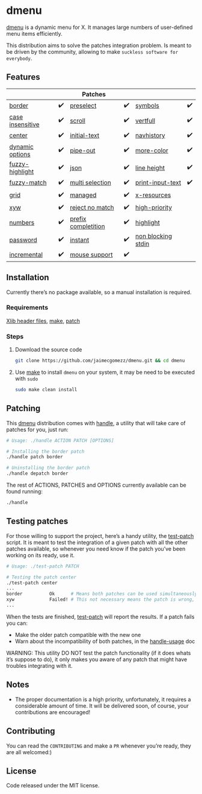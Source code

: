 # dmenu

[dmenu](https://tools.suckless.org/dmenu/) is a dynamic menu for X. It manages large numbers of user-defined menu items efficiently.

This distribution aims to solve the patches integration problem. Is meant to be driven by the community, allowing to make `suckless software for everybody`.



## Features

|                                                              |      | Patches                                                      |      |                                                              |      |
| ------------------------------------------------------------ | ---- | ------------------------------------------------------------ | ---- | ------------------------------------------------------------ | ---- |
| [border](https://tools.suckless.org/dmenu/patches/border/)   | ✔️    | [preselect](https://tools.suckless.org/dmenu/patches/preselect/) | ✔️    | [symbols](https://tools.suckless.org/dmenu/patches/symbols/) | ✔️    |
| [case insensitive](https://tools.suckless.org/dmenu/patches/case-insensitive/) | ✔️    | [scroll](https://tools.suckless.org/dmenu/patches/scroll/)   | ✔️    | [vertfull](https://tools.suckless.org/dmenu/patches/vertfull/) | ✔️    |
| [center](https://tools.suckless.org/dmenu/patches/center/)   | ✔️    | [initial-text](https://tools.suckless.org/dmenu/patches/initialtext/) | ✔️    | [navhistory](https://tools.suckless.org/dmenu/patches/navhistory/) | ✔️    |
| [dynamic options](https://tools.suckless.org/dmenu/patches/dynamicoptions/) | ✔️    | [pipe-out](https://tools.suckless.org/dmenu/patches/pipeout/) | ✔️    | [more-color](https://tools.suckless.org/dmenu/patches/morecolor/) | ✔️    |
| [fuzzy-highlight](https://tools.suckless.org/dmenu/patches/fuzzyhighlight/) | ✔️    | [json](https://tools.suckless.org/dmenu/patches/json/)       | ✔️    | [line height](https://tools.suckless.org/dmenu/patches/line-height/) | ✔️    |
| [fuzzy-match](https://tools.suckless.org/dmenu/patches/fuzzymatch/) | ✔️    | [multi selection](https://tools.suckless.org/dmenu/patches/multi-selection/) | ✔️    | [print-input-text](https://tools.suckless.org/dmenu/patches/printinputtext/) | ✔️    |
| [grid](https://tools.suckless.org/dmenu/patches/grid/)       | ✔️    | [managed](https://tools.suckless.org/dmenu/patches/managed/) | ✔️    | [x-resources](https://tools.suckless.org/dmenu/patches/xresources/) |      |
| [xyw](https://tools.suckless.org/dmenu/patches/xyw/)         | ✔️    | [reject no match](https://tools.suckless.org/dmenu/patches/reject-no-match/) | ✔️    | [high-priority](https://tools.suckless.org/dmenu/patches/highpriority/) |      |
| [numbers](https://tools.suckless.org/dmenu/patches/numbers/) | ✔️    | [prefix completition](https://tools.suckless.org/dmenu/patches/prefix-completion/) | ✔️    | [highlight](https://tools.suckless.org/dmenu/patches/highlight/) |      |
| [password](https://tools.suckless.org/dmenu/patches/password/) | ✔️    | [instant](https://tools.suckless.org/dmenu/patches/instant/) | ✔️    | [non blocking stdin](https://tools.suckless.org/dmenu/patches/non_blocking_stdin/) |      |
| [incremental](https://tools.suckless.org/dmenu/patches/incremental/) | ✔️    | [mouse support](https://tools.suckless.org/dmenu/patches/mouse-support/) | ✔️    |                                                              |      |



## Installation

Currently there’s no package available, so a manual installation is required.

### Requirements

[Xlib header files](https://tronche.com/gui/x/xlib/introduction/header.html), [make](https://www.gnu.org/software/make/), [patch](https://man7.org/linux/man-pages/man1/patch.1.html)

### Steps


1. Download the source code

   ```sh
   git clone https://github.com/jaimecgomezz/dmenu.git && cd dmenu
   ```

2. Use [make](https://www.gnu.org/software/make/) to install `dmenu` on your system, it may be need to be executed with `sudo`

   ```sh
   sudo make clean install
   ```



## Patching

This [dmenu](https://tools.suckless.org/dmenu/) distribution comes with [handle](https://github.com/jaimecgomezz/dmenu/blob/master/handle), a utility that will take care of patches for you, just run:

```sh
# Usage: ./handle ACTION PATCH [OPTIONS]

# Installing the border patch
./handle patch border

# Uninstalling the border patch
./handle depatch border
```

The rest of ACTIONS, PATCHES and OPTIONS currently available can be found running:

```sh
./handle
```



## Testing patches

For those willing to support the project, here’s a handy utility, the [test-patch](https://github.com/jaimecgomezz/dmenu/blob/master/test-patch) script. It is meant to test the integration of a given patch with all the other patches available, so whenever you need know if the patch you’ve been working on its ready, use it.

`````sh
# Usage: ./test-patch PATCH

# Testing the patch center
./test-patch center
...
border			Ok		# Means both patches can be used simultaneously
xyw				Failed!	# This not necessary means the patch is wrong, it might just be that both patches modify dmenu in a similar way so they can be used simultaneously
...
`````

When the tests are finished, [test-patch](https://github.com/jaimecgomezz/dmenu/blob/master/test-patch) will report the results. If a patch fails you can:

- Make the older patch compatible with the new one
- Warn about the incompatibility of both patches, in the [handle-usage](https://github.com/jaimecgomezz/dmenu/blob/master/handle-usage) doc

WARNING: This utility DO NOT test the patch functionality (if it does whats it’s suppose to do), it only makes you aware of any patch that might have troubles integrating with it.



## Notes

- The proper documentation is a high priority, unfortunately, it requires a considerable amount of time. It will be delivered soon, of course, your contributions are encouraged!




## Contributing

You can read the `CONTRIBUTING` and make a `PR` whenever you’re ready, they are all welcomed:)



## License

 Code released under the MIT license.
